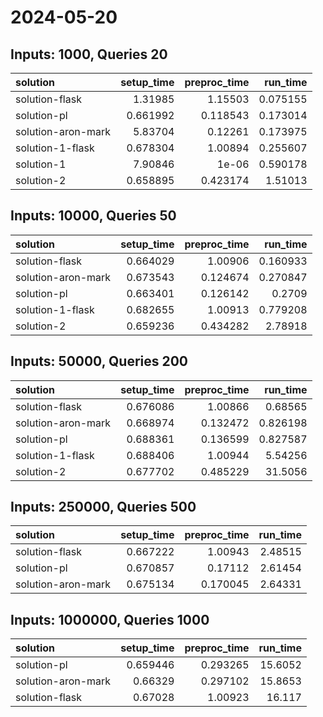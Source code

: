 # 2024-05-20

## Inputs: 1000, Queries 20

| solution           |   setup_time |   preproc_time |   run_time |
|:-------------------|-------------:|---------------:|-----------:|
| solution-flask     |     1.31985  |       1.15503  |   0.075155 |
| solution-pl        |     0.661992 |       0.118543 |   0.173014 |
| solution-aron-mark |     5.83704  |       0.12261  |   0.173975 |
| solution-1-flask   |     0.678304 |       1.00894  |   0.255607 |
| solution-1         |     7.90846  |       1e-06    |   0.590178 |
| solution-2         |     0.658895 |       0.423174 |   1.51013  |

## Inputs: 10000, Queries 50

| solution           |   setup_time |   preproc_time |   run_time |
|:-------------------|-------------:|---------------:|-----------:|
| solution-flask     |     0.664029 |       1.00906  |   0.160933 |
| solution-aron-mark |     0.673543 |       0.124674 |   0.270847 |
| solution-pl        |     0.663401 |       0.126142 |   0.2709   |
| solution-1-flask   |     0.682655 |       1.00913  |   0.779208 |
| solution-2         |     0.659236 |       0.434282 |   2.78918  |

## Inputs: 50000, Queries 200

| solution           |   setup_time |   preproc_time |   run_time |
|:-------------------|-------------:|---------------:|-----------:|
| solution-flask     |     0.676086 |       1.00866  |   0.68565  |
| solution-aron-mark |     0.668974 |       0.132472 |   0.826198 |
| solution-pl        |     0.688361 |       0.136599 |   0.827587 |
| solution-1-flask   |     0.688406 |       1.00944  |   5.54256  |
| solution-2         |     0.677702 |       0.485229 |  31.5056   |

## Inputs: 250000, Queries 500

| solution           |   setup_time |   preproc_time |   run_time |
|:-------------------|-------------:|---------------:|-----------:|
| solution-flask     |     0.667222 |       1.00943  |    2.48515 |
| solution-pl        |     0.670857 |       0.17112  |    2.61454 |
| solution-aron-mark |     0.675134 |       0.170045 |    2.64331 |

## Inputs: 1000000, Queries 1000

| solution           |   setup_time |   preproc_time |   run_time |
|:-------------------|-------------:|---------------:|-----------:|
| solution-pl        |     0.659446 |       0.293265 |    15.6052 |
| solution-aron-mark |     0.66329  |       0.297102 |    15.8653 |
| solution-flask     |     0.67028  |       1.00923  |    16.117  |